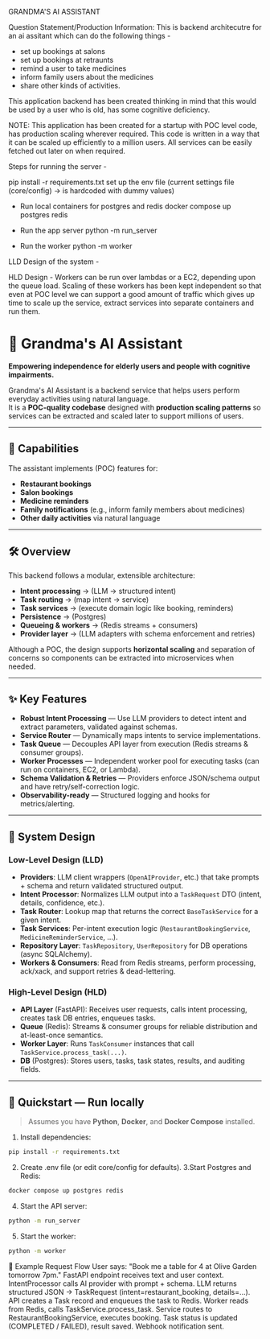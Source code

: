 GRANDMA'S AI ASSISTANT

Question Statement/Production Information: This is backend architecutre for an ai assitant which can do the following things - 
- set up bookings at salons
- set up bookings at retraunts
- remind a user to take medicines
- inform family users about the medicines
- share other kinds of activities. 

This application backend has been created thinking in mind that this would be used by a user who is old, has some cognitive deficiency.

NOTE: This application has been created for a startup with POC level code, has production scaling wherever required. This code is written in a way that it can be scaled up efficiently to a million users. All services can be easily fetched out later on when required. 

Steps for running the server - 

pip install -r requirements.txt
set up the env file (current settings file (core/config) -> is hardcoded with dummy values)

- Run local containers for postgres and redis
docker compose up postgres redis

- Run the app server 
python -m run_server

- Run the worker
python -m worker

LLD Design of the system - 



HLD Design - 
Workers can be run over lambdas or a EC2, depending upon the queue load. Scaling of these workers has been kept independent so that even at POC level we can support a good amount of traffic which gives up time to scale up the service, extract services into separate containers and run them. 



# 👵 Grandma's AI Assistant

**Empowering independence for elderly users and people with cognitive impairments.**

Grandma's AI Assistant is a backend service that helps users perform everyday activities using natural language.  
It is a **POC-quality codebase** designed with **production scaling patterns** so services can be extracted and scaled later to support millions of users.

---

## 🚀 Capabilities

The assistant implements (POC) features for:

- **Restaurant bookings**
- **Salon bookings**
- **Medicine reminders**
- **Family notifications** (e.g., inform family members about medicines)
- **Other daily activities** via natural language

---

## 🛠 Overview

This backend follows a modular, extensible architecture:

- **Intent processing** → (LLM → structured intent)
- **Task routing** → (map intent → service)
- **Task services** → (execute domain logic like booking, reminders)
- **Persistence** → (Postgres)
- **Queueing & workers** → (Redis streams + consumers)
- **Provider layer** → (LLM adapters with schema enforcement and retries)

Although a POC, the design supports **horizontal scaling** and separation of concerns so components can be extracted into microservices when needed.

---

## ✨ Key Features

- **Robust Intent Processing** — Use LLM providers to detect intent and extract parameters, validated against schemas.
- **Service Router** — Dynamically maps intents to service implementations.
- **Task Queue** — Decouples API layer from execution (Redis streams & consumer groups).
- **Worker Processes** — Independent worker pool for executing tasks (can run on containers, EC2, or Lambda).
- **Schema Validation & Retries** — Providers enforce JSON/schema output and have retry/self-correction logic.
- **Observability-ready** — Structured logging and hooks for metrics/alerting.

---

## 📂 System Design

### Low-Level Design (LLD)

- **Providers**: LLM client wrappers (`OpenAIProvider`, etc.) that take prompts + schema and return validated structured output.
- **Intent Processor**: Normalizes LLM output into a `TaskRequest` DTO (intent, details, confidence, etc.).
- **Task Router**: Lookup map that returns the correct `BaseTaskService` for a given intent.
- **Task Services**: Per-intent execution logic (`RestaurantBookingService`, `MedicineReminderService`, ...).
- **Repository Layer**: `TaskRepository`, `UserRepository` for DB operations (async SQLAlchemy).
- **Workers & Consumers**: Read from Redis streams, perform processing, ack/xack, and support retries & dead-lettering.

### High-Level Design (HLD)

- **API Layer** (FastAPI): Receives user requests, calls intent processing, creates task DB entries, enqueues tasks.
- **Queue** (Redis): Streams & consumer groups for reliable distribution and at-least-once semantics.
- **Worker Layer**: Runs `TaskConsumer` instances that call `TaskService.process_task(...)`.
- **DB** (Postgres): Stores users, tasks, task states, results, and auditing fields.

---

## 🏁 Quickstart — Run locally

> Assumes you have **Python**, **Docker**, and **Docker Compose** installed.

1. Install dependencies:
```bash
pip install -r requirements.txt
```
2. Create .env file (or edit core/config for defaults).
3.Start Postgres and Redis:
```bash
docker compose up postgres redis
```
4. Start the API server:
```bash
python -m run_server
```
5. Start the worker:
```bash
python -m worker
```


🧩 Example Request Flow
User says: "Book me a table for 4 at Olive Garden tomorrow 7pm."
FastAPI endpoint receives text and user context.
IntentProcessor calls AI provider with prompt + schema.
LLM returns structured JSON → TaskRequest (intent=restaurant_booking, details=…).
API creates a Task record and enqueues the task to Redis.
Worker reads from Redis, calls TaskService.process_task.
Service routes to RestaurantBookingService, executes booking.
Task status is updated (COMPLETED / FAILED), result saved.
Webhook notification sent.
